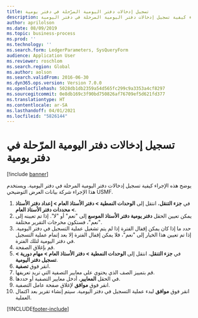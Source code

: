 ```yaml
---
title: تسجيل إدخالات دفتر اليومية المرّحلة في دفتر يومية
description: يوضح هذه الإجراء كيفية تسجيل إدخالات دفتر اليومية المرحلة في دفتر اليومية.
author: aprilolson
ms.date: 08/09/2019
ms.topic: business-process
ms.prod: ''
ms.technology: ''
ms.search.form: LedgerParameters, SysQueryForm
audience: Application User
ms.reviewer: roschlom
ms.search.region: Global
ms.author: aolson
ms.search.validFrom: 2016-06-30
ms.dyn365.ops.version: Version 7.0.0
ms.openlocfilehash: 5028db1db2359a54d565fc299c9a3353a4cf8297
ms.sourcegitcommit: 0e8db169c3f90bd750826af76709ef5d621fd377
ms.translationtype: HT
ms.contentlocale: ar-SA
ms.lasthandoff: 04/01/2021
ms.locfileid: "5826144"
---
```

# <a name="journalize-posted-journal-entries"></a>تسجيل إدخالات دفتر اليومية المرّحلة في دفتر يومية

[!include [banner](../../includes/banner.md)]

يوضح هذه الإجراء كيفية تسجيل إدخالات دفتر اليومية المرحلة في دفتر اليومية. ويستخدم هذا الإجراء شركة بيانات العرض التوضيحي USMF.

1. في **جزء التنقل**، انتقل إلى **الوحدات النمطية > دفتر الأستاذ العام > إعداد دفتر الأستاذ > محددات دفتر الأستاذ العام**‬.
2. يمكن تعيين الحقل **دفتر يومية دفتر الأستاذ الموسع** إلى "نعم" أو "لا". إذا تم تعيينه إلى "نعم"، فستكون مخرجات التقرير مختلفة.
3. حدد ما إذا كان يمكن إقفال الفترة إذا لم يتم تشغيل عملية التسجيل في دفتر اليومية. إذا تم تعيين هذا الخيار إلى "نعم"، فلا يمكن إقفال الفترة إلا بعد إتمام عملية التسجيل في دفتر اليومية لتلك الفترة.  
4. قم بإغلاق الصفحة.
5. في **جزء التنقل**، انتقل إلى **الوحدات النمطية > دفتر الأستاذ العام > مهام دورية‬ > تسجيل دفتر اليومية‬**.
6. انقر فوق **تصفية**.
7. قم بتمييز الصف الذي يحتوي على معايير التصفية التي تريد تعريفها.
8. في الحقل **المعايير‬**، أدخل معايير التصفية أو حددها.
9. انقر فوق **موافق** لإغلاق صفحة عامل التصفية.
10. انقر فوق **موافق** لبدء عملية التسجيل في دفتر اليومية. سيتم إنشاء تقرير بعد اكتمال العملية.  



[!INCLUDE[footer-include](../../../includes/footer-banner.md)]